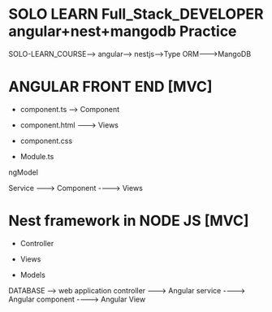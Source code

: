 # SOLO LEARN Full_Stack_DEVELOPER angular+nest+mangodb Practice 
SOLO-LEARN_COURSE--> angular--> nestjs-->Type
ORM--->MangoDB


# ANGULAR FRONT END [MVC]

- component.ts --> Component

- component.html ---> Views

- component.css

- Module.ts 

ngModel

Service ---> Component  ----> Views 


# Nest framework in NODE JS [MVC]

- Controller

- Views 

- Models


DATABASE --> web application controller ---> Angular service ----> Angular component ----> Angular View



